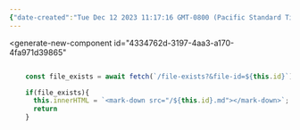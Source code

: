 ```yaml
---
{"date-created":"Tue Dec 12 2023 11:17:16 GMT-0800 (Pacific Standard Time)","file-id":"generate-new-component","last-updated":"2023-12-12T21:55:10.906Z"}
---
```

<generate-new-component 
  id="4334762d-3197-4aa3-a170-4fa971d39865"
>
</generate-new-component>


```js

    const file_exists = await fetch(`/file-exists?&file-id=${this.id}`).then(res => res.json());

    if(file_exists){
      this.innerHTML = `<mark-down src="/${this.id}.md"></mark-down>`;
      return
    }


```
